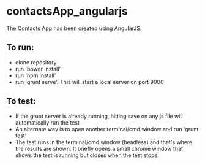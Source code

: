 # contactsApp_angularjs
The Contacts App has been created using AngularJS.

## To run:
 - clone repository
 - run 'bower install'
 - run 'npm install'
 - run 'grunt serve'. This will start a local server on port 9000

 ## To test:
  - If the grunt server is already running, hitting save on any js file will automatically run the test
  - An alternate way is to open another terminal/cmd window and run 'grunt test'
  - The test runs in the terminal/cmd window (headless) and that's where the results are shown. It briefly opens a small chrome window that shows the test is running but closes when the test stops. 
